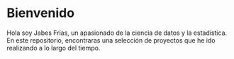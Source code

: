 # Bienvenido
Hola soy Jabes Frías, un apasionado de la ciencia de datos y la estadística.
En este repositorio, encontraras una selección de proyectos que he ido realizando a lo largo del tiempo.
